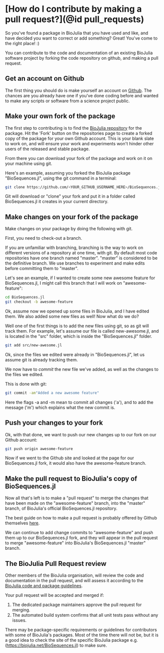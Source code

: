 # [How do I contribute by making a pull request?](@id pull_requests)

So you've found a package in BioJulia that you have used and like, and have
decided you want to correct or add something? Great! You've come to the right
place! :)

You can contribute to the code and documentation of an existing BioJulia
software project by forking the code repository on github, and making a pull
request.

## Get an account on Github

The first thing you should do is make yourself an account on
[Github](https://github.com). The chances are you already have one if you've
done coding before and wanted to make any scripts or software from a science
project public.

## Make your own fork of the package

The first step to contributing is to find the
[BioJulia repository](https://github.com/BioJulia) for the package.
Hit the 'Fork' button on the repositories page to create a forked copy of the
package for your own Github account. This is your blank slate to work on, and
will ensure your work and experiments won't hinder other users of the released
and stable package.

From there you can download your fork of the package and work on it on your
machine using git.

Here's an example, assuming you forked the BioJulia package "BioSequences.jl",
using the git command in a terminal:

```sh
git clone https://github.com/<YOUR_GITHUB_USERNAME_HERE>/BioSequences.jl.git
```

Git will download or "clone" your fork and put it in a folder called
BioSequences.jl it creates in your current directory.

## Make changes on your fork of the package

Make changes on your package by doing the following with git.

First, you need to check-out a branch.

If you are unfamiliar with branching, branching is the way to work on different
versions of a repository at one time, with git. By default most code repositories
have one branch named "master".
"master" is considered to be the definitive branch.
We use branches to experiment and make edits before committing them to "master".

Let's see an example, if I wanted to create some new awesome feature for
BioSequences.jl, I might call this branch that I will work on "awesome-feature":

```sh
cd BioSequences.jl
git checkout -b awesome-feature
```

Ok, assume now we opened up some files in BioJulia, and I have edited them.
We also added some new files as well! Now what do we do?

Well one of the first things is to add the new files using git, so as git will
track them. For example, let's assume our file is called new-awesome.jl, and is
located in the "src" folder, which is inside the "BioSequences.jl" folder.

```sh
git add src/new-awesome.jl
```

Ok, since the files we edited were already in "BioSequences.jl", let us assume
git is already tracking them.

We now have to *commit* the new file we've added, as well as the changes to the
files we edited.

This is done with git:

```sh
git commit -am"Added a new awesome feature"
```

Here the flags -a and -m mean to commit all changes ('a'), and to add the
message ('m') which explains what the new commit is.

## Push your changes to your fork

Ok, with that done, we want to push our new changes up to our fork on our
Github account:

```sh
git push origin awesome-feature
```

Now if we went to the Github site and looked at the page for our BioSequences.jl
fork, it would also have the awesome-feature branch.

## Make the pull request to BioJulia's copy of BioSequences.jl

Now all that's left is to make a "pull request" to merge the changes that have
been made on the "awesome-feature" branch, into the "master" branch, of BioJulia's
official BioSequences.jl repository.

The best guide on how to make a pull request is probably offered by Github
themselves [here](https://help.github.com/articles/creating-a-pull-request-from-a-fork/).

We can continue to add change commits to "awesome-feature" and push them up to
our BioSequences.jl fork, and they will appear in the pull request to merge
"awesome-feature" into BioJulia's BioSequences.jl "master" branch.  

## The BioJulia Pull Request review

Other members of the BioJulia organisation, will review the code and
documentation in the pull request, and will assess it according to the
[BioJulia code and package guidelines](code_style.md).

Your pull request will be accepted and merged if:

1. The dedicated package maintainers approve the pull request for merging.
2. The automated build system confirms that all unit tests pass without any issues.

There may be package-specific requirements or guidelines for contributors with
some of BioJulia's packages. Most of the time there will not be, but it is a
good idea to check the site of the specific BioJulia package e.g.
(https://biojulia.net/BioSequences.jl) to make sure.
